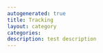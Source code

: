 ```yaml
---
autogenerated: true
title: Tracking
layout: category
categories: 
description: test description
---
```


